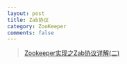 ```yaml
---
layout: post
title: Zab协议
category: ZooKeeper
comments: false
---
```


> [Zookeeper实现之Zab协议详解(二)](https://my.oschina.net/coderluo/blog/3103616)